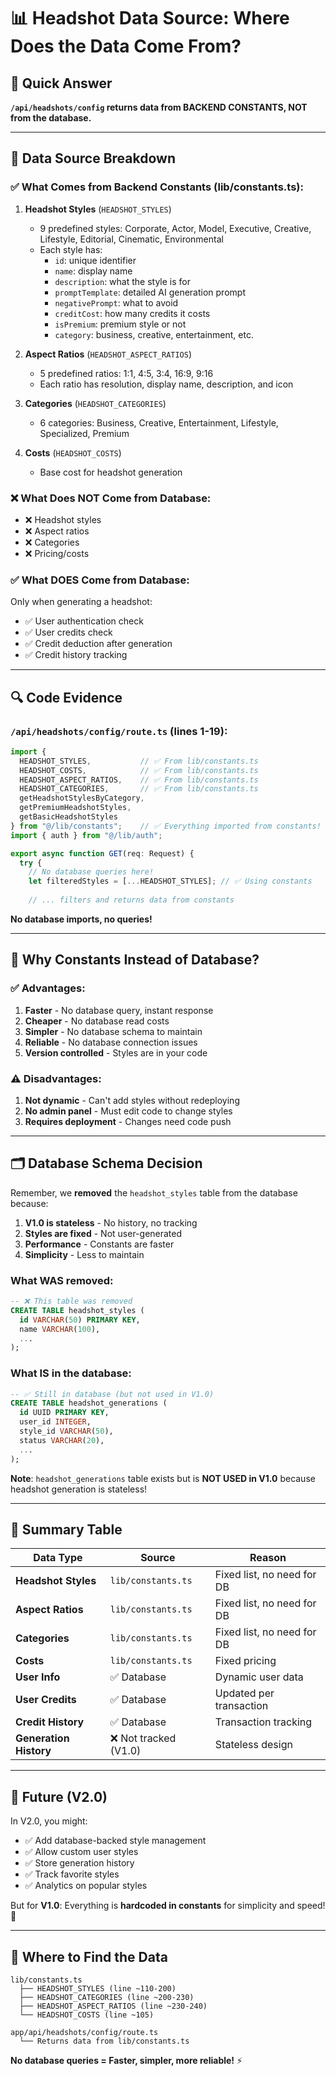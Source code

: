 # 📊 Headshot Data Source: Where Does the Data Come From?

## 🎯 Quick Answer

**`/api/headshots/config` returns data from BACKEND CONSTANTS, NOT from the database.**

---

## 📁 Data Source Breakdown

### ✅ What Comes from Backend Constants (lib/constants.ts):

1. **Headshot Styles** (`HEADSHOT_STYLES`)
   - 9 predefined styles: Corporate, Actor, Model, Executive, Creative, Lifestyle, Editorial, Cinematic, Environmental
   - Each style has:
     - `id`: unique identifier
     - `name`: display name
     - `description`: what the style is for
     - `promptTemplate`: detailed AI generation prompt
     - `negativePrompt`: what to avoid
     - `creditCost`: how many credits it costs
     - `isPremium`: premium style or not
     - `category`: business, creative, entertainment, etc.

2. **Aspect Ratios** (`HEADSHOT_ASPECT_RATIOS`)
   - 5 predefined ratios: 1:1, 4:5, 3:4, 16:9, 9:16
   - Each ratio has resolution, display name, description, and icon

3. **Categories** (`HEADSHOT_CATEGORIES`)
   - 6 categories: Business, Creative, Entertainment, Lifestyle, Specialized, Premium

4. **Costs** (`HEADSHOT_COSTS`)
   - Base cost for headshot generation

### ❌ What Does NOT Come from Database:

- ❌ Headshot styles
- ❌ Aspect ratios
- ❌ Categories
- ❌ Pricing/costs

### ✅ What DOES Come from Database:

Only when generating a headshot:
- ✅ User authentication check
- ✅ User credits check
- ✅ Credit deduction after generation
- ✅ Credit history tracking

---

## 🔍 Code Evidence

### `/api/headshots/config/route.ts` (lines 1-19):

```typescript
import { 
  HEADSHOT_STYLES,           // ✅ From lib/constants.ts
  HEADSHOT_COSTS,            // ✅ From lib/constants.ts
  HEADSHOT_ASPECT_RATIOS,    // ✅ From lib/constants.ts
  HEADSHOT_CATEGORIES,       // ✅ From lib/constants.ts
  getHeadshotStylesByCategory,
  getPremiumHeadshotStyles,
  getBasicHeadshotStyles
} from "@/lib/constants";    // ✅ Everything imported from constants!
import { auth } from "@/lib/auth";

export async function GET(req: Request) {
  try {
    // No database queries here!
    let filteredStyles = [...HEADSHOT_STYLES]; // ✅ Using constants
    
    // ... filters and returns data from constants
```

**No database imports, no queries!**

---

## 📝 Why Constants Instead of Database?

### ✅ Advantages:

1. **Faster** - No database query, instant response
2. **Cheaper** - No database read costs
3. **Simpler** - No database schema to maintain
4. **Reliable** - No database connection issues
5. **Version controlled** - Styles are in your code

### ⚠️ Disadvantages:

1. **Not dynamic** - Can't add styles without redeploying
2. **No admin panel** - Must edit code to change styles
3. **Requires deployment** - Changes need code push

---

## 🗂️ Database Schema Decision

Remember, we **removed** the `headshot_styles` table from the database because:

1. **V1.0 is stateless** - No history, no tracking
2. **Styles are fixed** - Not user-generated
3. **Performance** - Constants are faster
4. **Simplicity** - Less to maintain

### What WAS removed:
```sql
-- ❌ This table was removed
CREATE TABLE headshot_styles (
  id VARCHAR(50) PRIMARY KEY,
  name VARCHAR(100),
  ...
);
```

### What IS in the database:
```sql
-- ✅ Still in database (but not used in V1.0)
CREATE TABLE headshot_generations (
  id UUID PRIMARY KEY,
  user_id INTEGER,
  style_id VARCHAR(50),
  status VARCHAR(20),
  ...
);
```

**Note**: `headshot_generations` table exists but is **NOT USED in V1.0** because headshot generation is stateless!

---

## 🎯 Summary Table

| Data Type | Source | Reason |
|-----------|--------|--------|
| **Headshot Styles** | `lib/constants.ts` | Fixed list, no need for DB |
| **Aspect Ratios** | `lib/constants.ts` | Fixed list, no need for DB |
| **Categories** | `lib/constants.ts` | Fixed list, no need for DB |
| **Costs** | `lib/constants.ts` | Fixed pricing |
| **User Info** | ✅ Database | Dynamic user data |
| **User Credits** | ✅ Database | Updated per transaction |
| **Credit History** | ✅ Database | Transaction tracking |
| **Generation History** | ❌ Not tracked (V1.0) | Stateless design |

---

## 🚀 Future (V2.0)

In V2.0, you might:
- ✅ Add database-backed style management
- ✅ Allow custom user styles
- ✅ Store generation history
- ✅ Track favorite styles
- ✅ Analytics on popular styles

But for **V1.0**: Everything is **hardcoded in constants** for simplicity and speed! 🎉

---

## 📍 Where to Find the Data

```
lib/constants.ts
  ├── HEADSHOT_STYLES (line ~110-200)
  ├── HEADSHOT_CATEGORIES (line ~200-230)
  ├── HEADSHOT_ASPECT_RATIOS (line ~230-240)
  └── HEADSHOT_COSTS (line ~105)

app/api/headshots/config/route.ts
  └── Returns data from lib/constants.ts
```

**No database queries = Faster, simpler, more reliable!** ⚡

